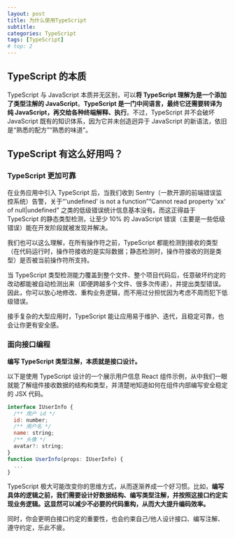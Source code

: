 ```yaml
---
layout: post
title: 为什么使用TypeScript
subtitle:
categories: TypeScript
tags: [TypeScript]
# top: 2
---
```


## TypeScript 的本质

TypeScript 与 JavaScript 本质并无区别，可以**将 TypeScript 理解为是一个添加了类型注解的 JavaScript**。**TypeScript 是一门中间语言，最终它还需要转译为纯 JavaScript，再交给各种终端解释、执行**。不过，TypeScript 并不会破坏 JavaScript 既有的知识体系，因为它并未创造迥异于 JavaScript 的新语法，依旧是“熟悉的配方”“熟悉的味道”。

## TypeScript 有这么好用吗？

### TypeScript 更加可靠

在业务应用中引入 TypeScript 后，当我们收到 Sentry（一款开源的前端错误监控系统）告警，关于“'undefined' is not a function”“Cannot read property 'xx' of null|undefined” 之类的低级错误统计信息基本没有。而这正得益于 TypeScript 的静态类型检测，让至少 10% 的 JavaScript 错误（主要是一些低级错误）能在开发阶段就被发现并解决。

我们也可以这么理解，在所有操作符之前，TypeScript 都能检测到接收的类型（在代码运行时，操作符接收的是实际数据；静态检测时，操作符接收的则是类型）是否被当前操作符所支持。

当 TypeScript 类型检测能力覆盖到整个文件、整个项目代码后，任意破坏约定的改动都能被自动检测出来（即便跨越多个文件、很多次传递），并提出类型错误。因此，你可以放心地修改、重构业务逻辑，而不用过分担忧因为考虑不周而犯下低级错误。

接手复杂的大型应用时，TypeScript 能让应用易于维护、迭代，且稳定可靠，也会让你更有安全感。

### 面向接口编程

**编写 TypeScript 类型注解，本质就是接口设计。**

以下是使用 TypeScript 设计的一个展示用户信息 React 组件示例，从中我们一眼就能了解组件接收数据的结构和类型，并清楚地知道如何在组件内部编写安全稳定的 JSX 代码。

```javascript
interface IUserInfo {
  /** 用户 id */
  id: number;
  /** 用户名 */
  name: string;
  /** 头像 */
  avatar?: string;
}
function UserInfo(props: IUserInfo) {
  ...
}
```

TypeScript 极大可能改变你的思维方式，从而逐渐养成一个好习惯。比如，**编写具体的逻辑之前，我们需要设计好数据结构、编写类型注解，并按照这接口约定实现业务逻辑。这显然可以减少不必要的代码重构，从而大大提升编码效率。**

同时，你会更明白接口约定的重要性，也会约束自己/他人设计接口、编写注解、遵守约定，乐此不疲。
